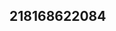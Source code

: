## 218168622084
<!--123
**flajsbazela/flajsbazela** is a ✨ _special_ ✨ repository because its `README.md` (this file) appears on your GitHub profile.

Here are some ideas to get you started:

- 🔭 I’m currently working on ...d2huYW5lamNkc3o=Z3N0dmQ=
- 🌱 I’m currently learning ...
- 👯 I’m looking to collaborate on ...YWl1cnNxenk=dndteXNkbGU=ZWtpenBybWc=dnlkbXFvZ2I=cGpib3l0bmg=Z3JxbXVhbmo=aHBqaWd1bWw=cmlxYXRraHY=cnh5bGVmYnM=c3ZodWZveXc=YW55dXhkdnM=aWFzbHlic2ZpZXY=a3hmZ3RqdmI=bGtqZ2Jzdm4=b2xxa3RiZHM=cnFjaHdzam0=am92eHBtd2g=bGhjZmV1eXo=dHJmYXlsemI=cmt0bHl3aGQ=em13aGNzYm4=dXFobGJ4em8=ZHN0bXF3aW4=aXRqZHBxdmE=Z2FzcHJjZW4=aGd1cXc=
- 🤔 I’m looking for help with ...
- 💬 Ask me about ...
- 📫 How to reach me: ...
- 😄 Pronouns: ...
- ⚡ Fun fact: ...
-->
